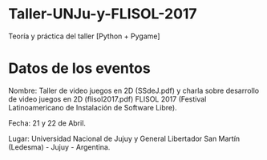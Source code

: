 # Taller-UNJu-y-FLISOL-2017

Teoría y práctica del taller [Python + Pygame]

# Datos de los eventos

Nombre: Taller de video juegos en 2D (SSdeJ.pdf) y charla sobre desarrollo de video juegos en 2D (flisol2017.pdf) FLISOL 2017 (Festival Latinoamericano de Instalación de Software Libre).

Fecha: 21 y 22 de Abril.

Lugar: Universidad Nacional de Jujuy y General Libertador San Martín (Ledesma) - Jujuy - Argentina.
